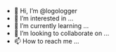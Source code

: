 - 👋 Hi, I’m @logologger
- 👀 I’m interested in ...
- 🌱 I’m currently learning ...
- 💞️ I’m looking to collaborate on ...
- 📫 How to reach me ...

<!---
logologger/logologger is a ✨ special ✨ repository because its `README.md` (this file) appears on your GitHub profile.
You can click the Preview link to take a look at your changes.
--->
